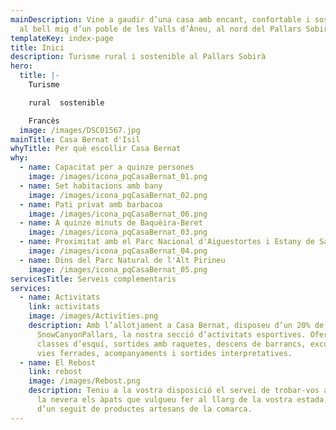 ```yaml
---
mainDescription: Vine a gaudir d’una casa amb encant, confortable i sostenible
  al bell mig d’un poble de les Valls d’Àneu, al nord del Pallars Sobirà.
templateKey: index-page
title: Inici
description: Turisme rural i sostenible al Pallars Sobirà
hero:
  title: |-
    Turisme

    rural  sostenible

    Francès
  image: /images/DSC01567.jpg
mainTitle: Casa Bernat d'Isil
whyTitle: Per què escollir Casa Bernat
why:
  - name: Capacitat per a quinze persones
    image: /images/icona_pqCasaBernat_01.png
  - name: Set habitacions amb bany
    image: /images/icona_pqCasaBernat_02.png
  - name: Pati privat amb barbacoa
    image: /images/icona_pqCasaBernat_06.png
  - name: A quinze minuts de Baquèira-Beret
    image: /images/icona_pqCasaBernat_03.png
  - name: Proximitat amb el Parc Nacional d'Aiguestortes i Estany de Sant Maurici
    image: /images/icona_pqCasaBernat_04.png
  - name: Dins del Parc Natural de l'Alt Pirineu
    image: /images/icona_pqCasaBernat_05.png
servicesTitle: Serveis complementaris
services:
  - name: Activitats
    link: activitats
    image: /images/Activities.png
    description: Amb l’allotjament a Casa Bernat, disposeu d’un 20% de descompte a
      SnowCanyonPallars, la nostra secció d’activitats esportives. Oferim
      classes d’esquí, sortides amb raquetes, descens de barrancs, excursions,
      vies ferrades, acompanyaments i sortides interpretatives.
  - name: El Rebost
    link: rebost
    image: /images/Rebost.png
    description: Teniu a la vostra disposició el servei de trobar-vos al rebost i a
      la nevera els àpats que vulgueu fer al llarg de la vostra estada, a més,
      d’un seguit de productes artesans de la comarca.
---
```

